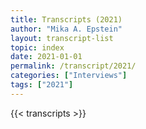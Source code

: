 ```yaml
---
title: Transcripts (2021)
author: "Mika A. Epstein"
layout: transcript-list
topic: index
date: 2021-01-01
permalink: /transcript/2021/
categories: ["Interviews"]
tags: ["2021"]
---
```


{{< transcripts >}}
